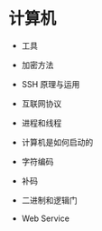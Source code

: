 # 计算机

+ 工具

+ 加密方法

+ SSH 原理与运用

+ 互联网协议

+ 进程和线程

+ 计算机是如何启动的

+ 字符编码

+ 补码

+ 二进制和逻辑门

+ Web Service
